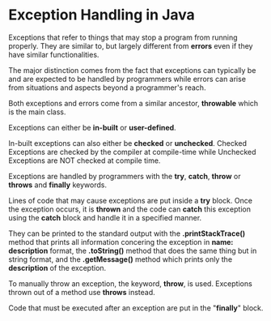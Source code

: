 # Exception Handling in Java
Exceptions that refer to things that may stop a program from running properly. They are similar to, but largely different from **errors** even if they have similar functionalities.

The major distinction comes from the fact that exceptions can typically be and are expected to be handled by programmers while errors can arise from situations and aspects beyond a programmer's reach.

Both exceptions and errors come from a similar ancestor, **throwable** which is the main class.

Exceptions can either be **in-built** or **user-defined**.

In-built exceptions can also either be **checked** or **unchecked**.
Checked Exceptions are checked by the compiler at compile-time while Unchecked Exceptions are NOT checked at compile time.

Exceptions are handled by programmers with the **try**, **catch**, **throw** or **throws** and **finally** keywords.

Lines of code that may cause exceptions are put inside a **try** block.
Once the exception occurs, it is **thrown** and the code can **catch** this exception using the **catch** block and handle it in a specified manner.

They can be printed to the standard output with the **.printStackTrace()** method that prints all information concering the exception in **name: description** format, the **.toString()** method that does the same thing but in string format, and the **.getMessage()** method which prints only the **description** of the exception.

To manually throw an exception, the keyword, **throw**, is used. Exceptions thrown out of a method use **throws** instead.

Code that must be executed after an exception are put in the "**finally**" block.